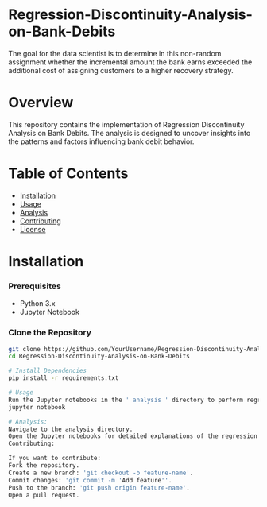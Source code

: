 # Regression-Discontinuity-Analysis-on-Bank-Debits
The goal for the data scientist is to determine in this non-random assignment whether the incremental amount the bank earns exceeded the additional cost of assigning customers to a higher recovery strategy.

# Overview
This repository contains the implementation of Regression Discontinuity Analysis on Bank Debits. The analysis is designed to uncover insights into the patterns and factors influencing bank debit behavior.

# Table of Contents
- [Installation](#installation)
- [Usage](#usage)
- [Analysis](#analysis)
- [Contributing](#contributing)
- [License](#license)

# Installation
### Prerequisites
- Python 3.x
- Jupyter Notebook

### Clone the Repository
```bash
git clone https://github.com/YourUsername/Regression-Discontinuity-Analysis-on-Bank-Debits.git
cd Regression-Discontinuity-Analysis-on-Bank-Debits

# Install Dependencies
pip install -r requirements.txt

# Usage
Run the Jupyter notebooks in the ' analysis ' directory to perform regression discontinuity analysis on bank debit data.
jupyter notebook

# Analysis:
Navigate to the analysis directory.
Open the Jupyter notebooks for detailed explanations of the regression discontinuity analysis methodology and results.
Contributing:

If you want to contribute:
Fork the repository.
Create a new branch: 'git checkout -b feature-name'.
Commit changes: 'git commit -m 'Add feature''.
Push to the branch: 'git push origin feature-name'.
Open a pull request.
